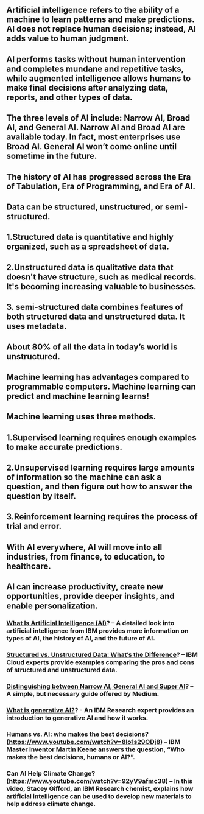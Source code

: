 ## Artificial intelligence refers to the ability of a machine to learn patterns and make predictions. AI does not replace human decisions; instead, AI adds value to human judgment.<br>


## AI performs tasks without human intervention and completes mundane and repetitive tasks, while augmented intelligence allows humans to make final decisions after analyzing data, reports, and other types of data.<br>


## The three levels of AI include: Narrow AI, Broad AI, and General AI. Narrow AI and Broad AI are available today. In fact, most enterprises use Broad AI. General AI won’t come online until sometime in the future.<br>


## The history of AI has progressed across the Era of Tabulation, Era of Programming, and Era of AI.<br>


## Data can be structured, unstructured, or semi-structured. <br>

## 1.Structured data is quantitative and highly organized, such as a spreadsheet of data. <br>
## 2.Unstructured data is qualitative data that doesn't have structure, such as medical records. It's becoming increasing valuable to businesses. <br>
## 3. semi-structured data combines features of both structured data and unstructured data. It uses metadata.<br>

## About 80% of all the data in today’s world is unstructured.<br>



## Machine learning has advantages compared to programmable computers. Machine learning can predict and machine learning learns!<br>


## Machine learning uses three methods.<br>

## 1.Supervised learning requires enough examples to make accurate predictions.<br>
## 2.Unsupervised learning requires large amounts of information so the machine can ask a question, and then figure out how to answer the question by itself.<br>
## 3.Reinforcement learning requires the process of trial and error.<br>

## With AI everywhere, AI will move into all industries, from finance, to education, to healthcare.<br>

## AI can increase productivity, create new opportunities, provide deeper insights, and enable personalization.<br>
### [What Is Artificial Intelligence (AI)](https://www.ibm.com/cloud/learn/what-is-artificial-intelligence)? – A detailed look into artificial intelligence from IBM provides more information on types of AI, the history of AI, and the future of AI.<br>
### [Structured vs. Unstructured Data: What’s the Difference](https://www.ibm.com/cloud/blog/structured-vs-unstructured-data)? – IBM Cloud experts provide examples comparing the pros and cons of structured and unstructured data.<br>
### [Distinguishing between Narrow AI, General AI and Super AI](https://medium.com/mapping-out-2050/distinguishing-between-narrow-ai-general-ai-and-super-ai-a4bc44172e22)? – A simple, but necessary guide offered by Medium.<br>
### [What is generative AI?](https://research.ibm.com/blog/what-is-generative-AI)? - An IBM Research expert provides an introduction to generative AI and how it works.<br>
### Humans vs. AI: who makes the best decisions? (https://www.youtube.com/watch?v=8lo1s29ODj8) – IBM Master Inventor Martin Keene answers the question, “Who makes the best decisions, humans or AI?”.<br>
### Can AI Help Climate Change? (https://www.youtube.com/watch?v=92yV9afmc38) – In this video, Stacey Gifford, an IBM Research chemist, explains how artificial intelligence can be used to develop new materials to help address climate change.<br>
